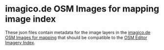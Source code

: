 # imagico.de OSM Images for mapping image index

These json files contain metadata for the image layers in the
[imagico.de OSM Images for mapping](http://maps.imagico.de/#osmim)
that should be compatible to the 
[OSM Editor Imagery Index](https://github.com/osmlab/editor-imagery-index).
